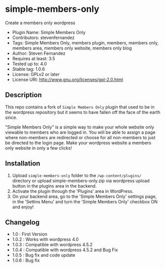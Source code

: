# simple-members-only

Create a members only wordpress

* Plugin Name: Simple Members Only
* Contributors: stevenfernandez
* Tags: Simple Members Only, members plugin, members, members only, members area, members only website, members only blog
* Author: Steven Fernandez
* Requires at least: 3.5
* Tested up to: 4.0
* Stable tag: 1.0.6
* License: GPLv2 or later
* License URI: http://www.gnu.org/licenses/gpl-2.0.html

## Description

This repo contains a fork of `Simple Members Only` plugin that used to be in the wordpress
repository but it seems to have fallen off the face of the earth since.

"Simple Members Only" is a simple way to make your whole website only viewable to members who
are logged in. You will be able to assign a page where non-members are redirected or choose
for all non-members to just be directed to the login page. Make your wordpress website a members
only website in only a few clicks!

## Installation

1. Upload `simple-members-only` folder to the `/wp-content/plugins/` directory or upload simple-members-only.zip via wordpress upload button in the plugins area in the backend.
2. Activate the plugin through the 'Plugins' area in WordPress.
3. On your backend area, go to the 'Simple Members Only' settings page, in the 'Settins Menu' and turn the 'Simple Members Only' checkbox ON and enjoy! 


## Changelog

* 1.0 : First Version
* 1.0.2 : Works with wordpress 4.0
* 1.0.3 : Compatible with wordpress 4.5.2
* 1.0.4 : Compatible with wordpress 4.5.2 and Bug Fix
* 1.0.5 : Bug fix and code update
* 1.0.6 : Bug fix


